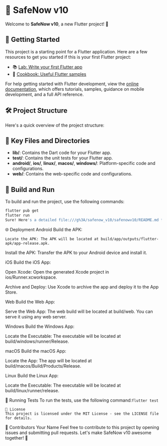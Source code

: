 # 🚀 SafeNow v10

Welcome to **SafeNow v10**, a new Flutter project! 🎉

## 📖 Getting Started

This project is a starting point for a Flutter application. Here are a few resources to get you started if this is your first Flutter project:

- 📚 [Lab: Write your first Flutter app](https://docs.flutter.dev/get-started/codelab)
- 🍲 [Cookbook: Useful Flutter samples](https://docs.flutter.dev/cookbook)

For help getting started with Flutter development, view the [online documentation](https://docs.flutter.dev/), which offers tutorials, samples, guidance on mobile development, and a full API reference.

## 🛠️ Project Structure

Here's a quick overview of the project structure:

## 📂 Key Files and Directories

- **lib/**: Contains the Dart code for your Flutter app.
- **test/**: Contains the unit tests for your Flutter app.
- **android/**, **ios/**, **linux/**, **macos/**, **windows/**: Platform-specific code and configurations.
- **web/**: Contains the web-specific code and configurations.

## 🚧 Build and Run

To build and run the project, use the following commands:

```sh
flutter pub get
flutter run
Sure! Here's a detailed file:///g%3A/safenow_v10/safenowv10/README.md for your Flutter project, focusing on deployment, download, and app features:
```
🌐 Deployment
Android
Build the APK:
```
Locate the APK: The APK will be located at build/app/outputs/flutter-apk/app-release.apk.
```
Install the APK: Transfer the APK to your Android device and install it.

iOS
Build the iOS App:

Open Xcode: Open the generated Xcode project in ios/Runner.xcworkspace.

Archive and Deploy: Use Xcode to archive the app and deploy it to the App Store.

Web
Build the Web App:

Serve the Web App: The web build will be located at build/web. You can serve it using any web server.

Windows
Build the Windows App:

Locate the Executable: The executable will be located at build/windows/runner/Release.

macOS
Build the macOS App:

Locate the App: The app will be located at build/macos/Build/Products/Release.

Linux
Build the Linux App:

Locate the Executable: The executable will be located at build/linux/runner/release.

🧪 Running Tests
To run the tests, use the following command:```flutter test```

```
📜 License
This project is licensed under the MIT License - see the LICENSE file for details.
```
👥 Contributors
Your Name
Feel free to contribute to this project by opening issues and submitting pull requests. Let's make SafeNow v10 awesome together! 💪

